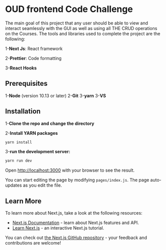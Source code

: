 # OUD frontend Code Challenge

The main goal of this project that any user should be able to view and interact seamlessly with the GUI as well as using all THE CRUD operations on the Courses.
The tools and libraries used to complete the project are the following:

1-**Next Js**: React framework

2-**Prettier**: Code formatting

3-**React Hooks**

## Prerequisites

1-**Node** (version 10.13 or later)
2-**Git**
3-**yarn**
3-**VS**

## Installation

1-**Clone the repo and change the directory**

2-**Install YARN packages**

```bash
yarn install
```

3-**run the development server:**

```bash
yarn run dev
```

Open [http://localhost:3000](http://localhost:3000) with your browser to see the result.

You can start editing the page by modifying `pages/index.js`. The page auto-updates as you edit the file.


## Learn More

To learn more about Next.js, take a look at the following resources:

- [Next.js Documentation](https://nextjs.org/docs) - learn about Next.js features and API.
- [Learn Next.js](https://nextjs.org/learn) - an interactive Next.js tutorial.

You can check out [the Next.js GitHub repository](https://github.com/vercel/next.js/) - your feedback and contributions are welcome!
